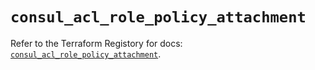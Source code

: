 # `consul_acl_role_policy_attachment`

Refer to the Terraform Registory for docs: [`consul_acl_role_policy_attachment`](https://registry.terraform.io/providers/hashicorp/consul/2.20.0/docs/resources/acl_role_policy_attachment).
